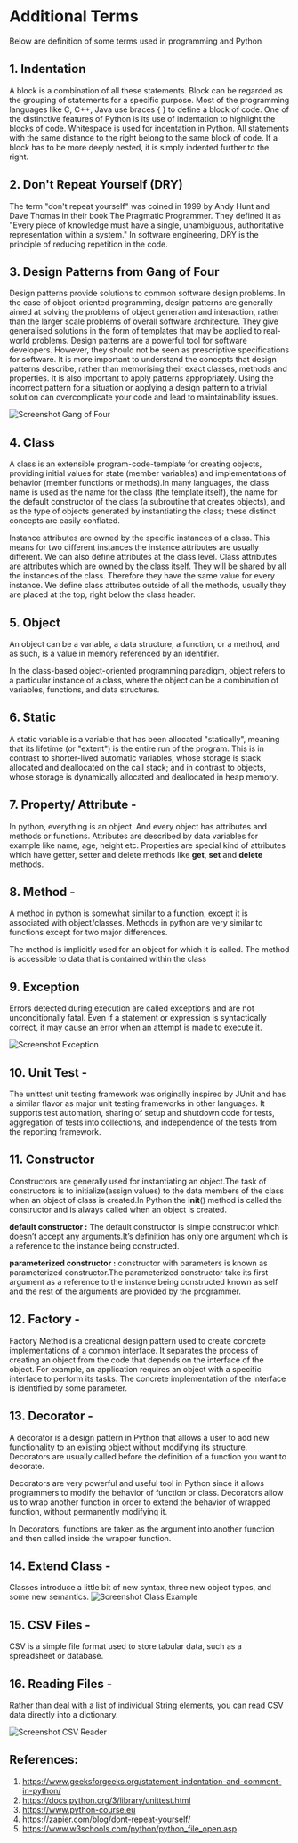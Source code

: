 # Additional Terms
Below are definition of some terms used in programming and Python

## 1. **Indentation**
  A block is a combination of all these statements. Block can be regarded as the grouping of statements for a specific purpose. Most of the programming languages like C, C++, Java use braces { } to define a block of code. One of the distinctive features of Python is its use of indentation to highlight the blocks of code. Whitespace is used for indentation in Python. All statements with the same distance to the right belong to the same block of code. If a block has to be more deeply nested, it is simply indented further to the right.

## 2. **Don't Repeat Yourself (DRY)**
  The term "don't repeat yourself" was coined in 1999 by Andy Hunt and Dave Thomas in their book The Pragmatic Programmer. They defined it as "Every piece of knowledge must have a single, unambiguous, authoritative representation within a system."
In software engineering, DRY is the principle of reducing repetition in the code.

## 3. **Design Patterns from Gang of Four**
  Design patterns provide solutions to common software design problems. In the case of object-oriented programming, design patterns are generally aimed at solving the problems of object generation and interaction, rather than the larger scale problems of overall software architecture. They give generalised solutions in the form of templates that may be applied to real-world problems. Design patterns are a powerful tool for software developers. However, they should not be seen as prescriptive specifications for software. It is more important to understand the concepts that design patterns describe, rather than memorising their exact classes, methods and properties. It is also important to apply patterns appropriately. Using the incorrect pattern for a situation or applying a design pattern to a trivial solution can overcomplicate your code and lead to maintainability issues.
 
![Screenshot Gang of Four ](/Dependency/GOF.png)

## 4. **Class**
  A class is an extensible program-code-template for creating objects, providing initial values for state (member variables) and implementations of behavior (member functions or methods).In many languages, the class name is used as the name for the class (the template itself), the name for the default constructor of the class (a subroutine that creates objects), and as the type of objects generated by instantiating the class; these distinct concepts are easily conflated.

Instance attributes are owned by the specific instances of a class. This means for two different instances the instance attributes are usually different. We can also define attributes at the class level. Class attributes are attributes which are owned by the class itself. They will be shared by all the instances of the class. Therefore they have the same value for every instance. We define class attributes outside of all the methods, usually they are placed at the top, right below the class header.

## 5. **Object**
  An object can be a variable, a data structure, a function, or a method, and as such, is a value in memory referenced by an identifier.

  In the class-based object-oriented programming paradigm, object refers to a particular instance of a class, where the object can be a combination of variables, functions, and data structures.
  
## 6. **Static**
 A static variable is a variable that has been allocated "statically", meaning that its lifetime (or "extent") is the entire run of the program. This is in contrast to shorter-lived automatic variables, whose storage is stack allocated and deallocated on the call stack; and in contrast to objects, whose storage is dynamically allocated and deallocated in heap memory.
 
## 7. **Property/ Attribute -**
In python, everything is an object. And every object has attributes and methods or functions. Attributes are described by data variables for example like name, age, height etc.
Properties are special kind of attributes which have getter, setter and delete methods like __get__, __set__ and __delete__ methods.

## 8. **Method -**
A method in python is somewhat similar to a function, except it is associated with object/classes. Methods in python are very similar to functions except for two major differences.

The method is implicitly used for an object for which it is called.
The method is accessible to data that is contained within the class

## 9. **Exception**
Errors detected during execution are called exceptions and are not unconditionally fatal. Even if a statement or expression is syntactically correct, it may cause an error when an attempt is made to execute it. 

![Screenshot Exception ](/Dependency/error.png)

## 10. **Unit Test -**
The unittest unit testing framework was originally inspired by JUnit and has a similar flavor as major unit testing frameworks in other languages. It supports test automation, sharing of setup and shutdown code for tests, aggregation of tests into collections, and independence of the tests from the reporting framework.

## 11. **Constructor**
Constructors are generally used for instantiating an object.The task of constructors is to initialize(assign values) to the data members of the class when an object of class is created.In Python the __init__() method is called the constructor and is always called when an object is created.

**default constructor :** The default constructor is simple constructor which doesn’t accept any arguments.It’s definition has only one argument which is a reference to the instance being constructed.

**parameterized constructor :** constructor with parameters is known as parameterized constructor.The parameterized constructor take its first argument as a reference to the instance being constructed known as self and the rest of the arguments are provided by the programmer.

## 12. **Factory -**
Factory Method is a creational design pattern used to create concrete implementations of a common interface.
It separates the process of creating an object from the code that depends on the interface of the object.
For example, an application requires an object with a specific interface to perform its tasks. The concrete implementation of the interface is identified by some parameter.

## 13. **Decorator -**
A decorator is a design pattern in Python that allows a user to add new functionality to an existing object without modifying its structure. Decorators are usually called before the definition of a function you want to decorate.

Decorators are very powerful and useful tool in Python since it allows programmers to modify the behavior of function or class. Decorators allow us to wrap another function in order to extend the behavior of wrapped function, without permanently modifying it.

In Decorators, functions are taken as the argument into another function and then called inside the wrapper function.

## 14. **Extend Class -**
Classes introduce a little bit of new syntax, three new object types, and some new semantics.
![Screenshot Class Example ](/Dependency/class.png)

## 15. **CSV Files -**
CSV is a simple file format used to store tabular data, such as a spreadsheet or database.
 
## 16. **Reading Files -**

Rather than deal with a list of individual String elements, you can read CSV data directly into a dictionary. 

![Screenshot CSV Reader](/Dependency/csvreadr.png)

## References: 
1. https://www.geeksforgeeks.org/statement-indentation-and-comment-in-python/
2. https://docs.python.org/3/library/unittest.html
3. https://www.python-course.eu
4. https://zapier.com/blog/dont-repeat-yourself/
5. https://www.w3schools.com/python/python_file_open.asp
